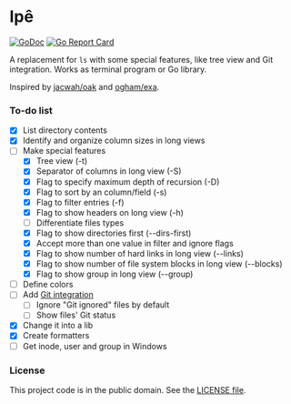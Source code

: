 # Ipê

[![GoDoc][tag1img]][tag1link]
[![Go Report Card][tag2img]][tag2link]

A replacement for `ls` with some special features, like tree view and Git integration. Works as terminal program or Go library.

Inspired by [jacwah/oak][1] and [ogham/exa][2].

### To-do list

- [x] List directory contents
- [x] Identify and organize column sizes in long views
- [ ] Make special features
  - [x] Tree view (-t)
  - [x] Separator of columns in long view (-S)
  - [x] Flag to specify maximum depth of recursion (-D)
  - [x] Flag to sort by an column/field (-s)
  - [x] Flag to filter entries (-f)
  - [x] Flag to show headers on long view (-h)
  - [ ] Differentiate files types
  - [x] Flag to show directories first (--dirs-first)
  - [x] Accept more than one value in filter and ignore flags
  - [x] Flag to show number of hard links in long view (--links)
  - [x] Flag to show number of file system blocks in long view (--blocks)
  - [x] Flag to show group in long view (--group)
- [ ] Define colors
- [ ] Add [Git integration][3]
  - [ ] Ignore "Git ignored" files by default
  - [ ] Show files' Git status
- [x] Change it into a lib
- [x] Create formatters
- [ ] Get inode, user and group in Windows

### License

This project code is in the public domain. See the [LICENSE file][4].

[1]: https://github.com/jacwah/oak/
[2]: https://github.com/ogham/exa/
[3]: https://github.com/libgit2/git2go
[4]: https://github.com/Nhanderu/ipe/blob/master/LICENSE

[tag1img]: https://godoc.org/github.com/Nhanderu/ipe?status.png
[tag1link]: https://godoc.org/github.com/Nhanderu/ipe
[tag2img]: https://goreportcard.com/badge/github.com/Nhanderu/ipe
[tag2link]: https://goreportcard.com/report/github.com/Nhanderu/ipe
